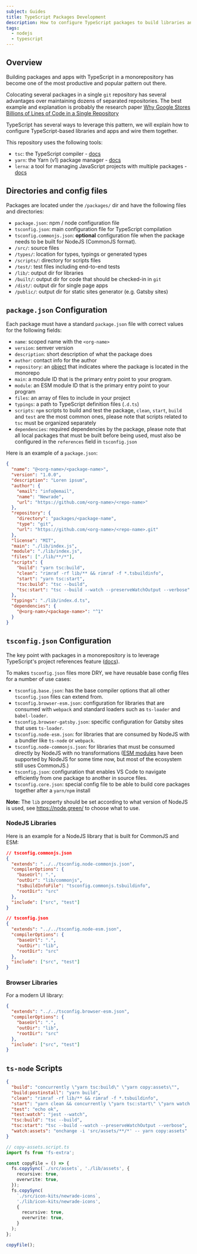 ```yaml
---
subject: Guides
title: TypeScript Packages Development
description: How to configure TypeScript packages to build libraries and apps.
tags:
  - nodejs
  - typescript
---
```


<DocHeader props={props}/>

## Overview

Building packages and apps with TypeScript in a monorepository has become one of
the most productive and popular pattern out there.

Colocating several packages in a single `git` repository has several advantages
over maintaining dozens of separated repositories. The best example and
explanation is probably the research paper
[Why Google Stores Billions of Lines of Code in a Single Repository](https://cacm.acm.org/magazines/2016/7/204032-why-google-stores-billions-of-lines-of-code-in-a-single-repository/fulltext)

TypeScript has several ways to leverage this pattern, we will explain how to
configure TypeScript-based libraries and apps and wire them together.

This repository uses the following tools:

- `tsc`: the TypeScript compiler -
  [docs](https://www.typescriptlang.org/docs/handbook/compiler-options.html)
- `yarn`: the Yarn (v1) package manager -
  [docs](https://classic.yarnpkg.com/en/)
- `lerna`: a tool for managing JavaScript projects with multiple packages -
  [docs](https://github.com/lerna/lerna)

## Directories and config files

Packages are located under the `/packages/` dir and have the following files and
directories:

- `package.json`: npm / node configuration file
- `tsconfig.json`: main configuration file for TypeScript compilation
- `tsconfig.commonjs.json`: **optional** configuration file when the package
  needs to be built for NodeJS (CommonJS format).
- `/src/`: source files
- `/types/`: location for types, typings or generated types
- `/scripts/`: directory for scripts files
- `/test/`: test files including end-to-end tests
- `/lib/`: output dir for libraries
- `/built/`: output dir for code that should be checked-in in `git`
- `/dist/`: output dir for single page apps
- `/public/`: output dir for static sites generator (e.g. Gatsby sites)

## `package.json` Configuration

Each package must have a standard `package.json` file with correct values for
the following fields:

- `name`: scoped name with the `<org-name>`
- `version`: semver version
- `description`: short description of what the package does
- `author`: contact info for the author
- `repository`: an
  [object](https://docs.npmjs.com/cli/v7/configuring-npm/package-json#repository)
  that indicates where the package is located in the monorepo
- `main`: a module ID that is the primary entry point to your program.
- `module`: an ESM module ID that is the primary entry point to your program
- `files`: an array of files to include in your project
- `typings`: a path to TypeScript definition files (`.d.ts`)
- `scripts`: `npm` scripts to build and test the package, `clean`, `start`,
  `build` and `test` are the most common ones, please note that scripts related
  to `tsc` must be organized separately
- `dependencies`: required dependencies by the package, please note that all
  local packages that must be built before being used, must also be configured
  in the `references` field in `tsconfig.json`

Here is an example of a `package.json`:

```json
{
  "name": "@<org-name>/<package-name>",
  "version": "1.0.0",
  "description": "Loren ipsum",
  "author": {
    "email": "info@email",
    "name": "Newrade",
    "url": "https://github.com/<org-name>/<repo-name>"
  },
  "repository": {
    "directory": "packages/<package-name",
    "type": "git",
    "url": "https://github.com/<org-name>/<repo-name>.git"
  },
  "license": "MIT",
  "main": "./lib/index.js",
  "module": "./lib/index.js",
  "files": ["./lib/**/*"],
  "scripts": {
    "build": "yarn tsc:build",
    "clean": "rimraf -rf lib/** && rimraf -f *.tsbuildinfo",
    "start": "yarn tsc:start",
    "tsc:build": "tsc --build",
    "tsc:start": "tsc --build --watch --preserveWatchOutput --verbose"
  },
  "typings": "./lib/index.d.ts",
  "dependencies": {
    "@<org-nam>/<package-name>": "^1"
  }
}
```

## `tsconfig.json` Configuration

The key point with packages in a monorepository is to leverage TypeScript's
project references feature
([docs](https://www.typescriptlang.org/docs/handbook/project-references.html)).

To makes `tsconfig.json` files more DRY, we have reusable base config files for
a number of use cases:

- `tsconfig.base.json`: has the base compiler options that all other
  `tsconfig.json` files can extend from.
- `tsconfig.browser-esm.json`: configuration for libraries that are consumed
  with `webpack` and standard loaders such as `ts-loader` and `babel-loader`.
- `tsconfig.browser-gatsby.json`: specific configuration for Gatsby sites that
  uses `ts-loader`.
- `tsconfig.node-esm.json`: for libraries that are consumed by NodeJS with a
  bundler like `ts-node` or `webpack`.
- `tsconfig.node-commonjs.json`: for libraries that must be consumed directly by
  NodeJS with no transformations
  ([ESM modules](https://nodejs.org/api/esm.html#esm_modules_ecmascript_modules)
  have been supported by NodeJS for some time now, but most of the ecosystem
  still uses CommonJS.)
- `tsconfig.json`: configuration that enables VS Code to navigate efficiently
  from one package to another in source files.
- `tsconfig.core.json`: special config file to be able to build core packages
  together after a `yarn/npm` install

**Note:** The `lib` property should be set according to what version of NodeJS
is used, see https://node.green/ to choose what to use.

### NodeJS Libraries

Here is an example for a NodeJS library that is built for CommonJS and ESM:

```json
// tsconfig.commonjs.json
{
  "extends": "../../tsconfig.node-commonjs.json",
  "compilerOptions": {
    "baseUrl": ".",
    "outDir": "lib/commonjs",
    "tsBuildInfoFile": "tsconfig.commonjs.tsbuildinfo",
    "rootDir": "src"
  },
  "include": ["src", "test"]
}
```

```json
// tsconfig.json
{
  "extends": "../../tsconfig.node-esm.json",
  "compilerOptions": {
    "baseUrl": ".",
    "outDir": "lib",
    "rootDir": "src"
  },
  "include": ["src", "test"]
}
```

### Browser Libraries

For a modern UI library:

```json
{
  "extends": "../../tsconfig.browser-esm.json",
  "compilerOptions": {
    "baseUrl": ".",
    "outDir": "lib",
    "rootDir": "src"
  },
  "include": ["src", "test"]
}
```

## `ts-node` Scripts

```json
{
  "build": "concurrently \"yarn tsc:build\" \"yarn copy:assets\"",
  "build:postinstall": "yarn build",
  "clean": "rimraf -rf lib/** && rimraf -f *.tsbuildinfo",
  "start": "yarn clean && concurrently \"yarn tsc:start\" \"yarn watch:assets\"",
  "test": "echo ok",
  "test:watch": "jest --watch",
  "tsc:build": "tsc --build",
  "tsc:start": "tsc --build --watch --preserveWatchOutput --verbose",
  "watch:assets": "onchange -i 'src/assets/**/*' -- yarn copy:assets"
}
```

```ts
// copy-assets.script.ts
import fs from 'fs-extra';

const copyFile = () => {
  fs.copySync(`./src/assets`, './lib/assets', {
    recursive: true,
    overwrite: true,
  });
  fs.copySync(
    `./src/icon-kits/newrade-icons`,
    './lib/icon-kits/newrade-icons',
    {
      recursive: true,
      overwrite: true,
    }
  );
};

copyFile();
```
